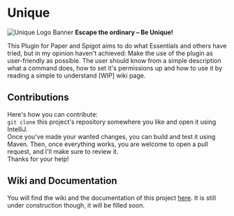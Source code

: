 # Unique
![Unique Logo Banner](https://sangelo.space/assets/img/docs/unique-banner-transparent.png)
**Escape the ordinary – Be Unique!**

This Plugin for Paper and Spigot aims to do what Essentials and others have tried, but in my opinion haven't achieved: Make the use of the plugin as user-friendly as possible. The user should know from a simple description what a command does, how to set it's permissions up and how to use it by reading a simple to understand [WIP] wiki page.

## Contributions
Here's how you can contribute:</br>
``git clone`` this project's repository somewhere you like and open it using IntelliJ.</br>
Once you've made your wanted changes, you can build and test it using Maven. Then, once everything works, you are welcome to open a pull request, and I'll make sure to review it.</br>
Thanks for your help!
## Wiki and Documentation
You will find the wiki and the documentation of this project [here](https://wiki.sangelo.space/shelves/unique). It is still under construction though, it will be filled soon.
